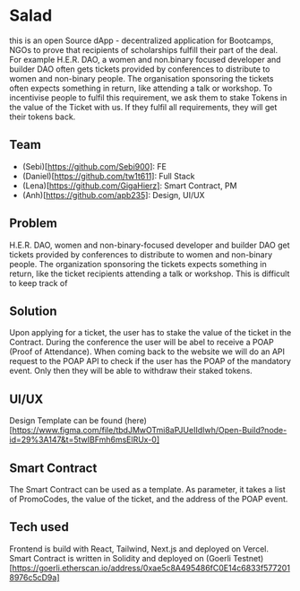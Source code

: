 # Salad

this is an open Source dApp - decentralized application for Bootcamps, NGOs to prove that recipients of scholarships fulfill their part of the deal.
For example H.E.R. DAO, a women and non.binary focused developer and builder DAO often gets tickets provided by conferences to distribute to women and non-binary people. The organisation sponsoring the tickets often expects something in return, like attending a talk or workshop. To incentivise people to fulfil this requirement, we ask them to stake Tokens in the value of the Ticket with us. If they fulfil all requirements, they will get their tokens back.

## Team

- (Sebi)[https://github.com/Sebi900]: FE
- (Daniel)[https://github.com/tw1t611]: Full Stack
- (Lena)[https://github.com/GigaHierz]: Smart Contract, PM
- (Anh)[https://github.com/apb235]: Design, UI/UX

## Problem

H.E.R. DAO, women and non-binary-focused developer and builder DAO get tickets provided by conferences to distribute to women and non-binary people. The organization sponsoring the tickets expects something in return, like the ticket recipients attending a talk or workshop.
This is difficult to keep track of

## Solution

Upon applying for a ticket, the user has to stake the value of the ticket in the Contract. During the conference the user will be abel to receive a POAP (Proof of Attendance).
When coming back to the website we will do an API request to the POAP API to check if the user has the POAP of the mandatory event. Only then they will be able to withdraw their staked tokens.

## UI/UX

Design Template can be found (here)[https://www.figma.com/file/tbdJMwOTmi8aPJUeIIdIwh/Open-Build?node-id=29%3A147&t=5twIBFmh6msElRUx-0]

## Smart Contract

The Smart Contract can be used as a template. As parameter, it takes a list of PromoCodes, the value of the ticket, and the address of the POAP event.

## Tech used

Frontend is build with React, Tailwind, Next.js and deployed on Vercel.
Smart Contract is written in Solidity and deployed on (Goerli Testnet)[https://goerli.etherscan.io/address/0xae5c8A495486fC0E14c6833f5772018976c5cD9a]
